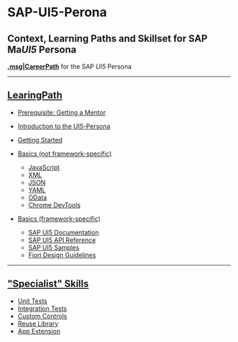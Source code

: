 # SAP-UI5-Perona

## Context, Learning Paths and Skillset for SAP Ma*UI5* Persona

[**.msg|CareerPath**](https://msg-careerpaths.github.io/roadmap/#/) for the SAP *UI5* Persona

---

## [LearingPath](https://github.com/msg-CareerPaths/sap-ui5-persona/tree/main/chapters)

- [Prerequisite: Getting a Mentor](https://github.com/msg-CareerPaths/sap-ui5-persona/blob/main/chapters/000-Preequisite-Getting-a-Mentor-assigned.md)
- [Introduction to the UI5-Persona](https://github.com/msg-CareerPaths/sap-ui5-persona/blob/main/chapters/001-Introduction-UI5-Persona.md)
- [Getting Started](https://github.com/msg-CareerPaths/sap-ui5-persona/blob/main/chapters/002-Getting-Started.md)
- [Basics (not framework-specific)](https://github.com/msg-CareerPaths/sap-ui5-persona/tree/main/chapters/003-Basics-(not-specific))

  - [JavaScript](https://github.com/msg-CareerPaths/sap-ui5-persona/blob/main/chapters/003-Basics-(not-specific)/003a-JavaScript.md)
  - [XML](https://github.com/msg-CareerPaths/sap-ui5-persona/blob/main/chapters/003-Basics-(not-specific)/003b-XML.md)
  - [JSON](https://github.com/msg-CareerPaths/sap-ui5-persona/blob/main/chapters/003-Basics-(not-specific)/003c-JSON.md)
  - [YAML](https://github.com/msg-CareerPaths/sap-ui5-persona/blob/main/chapters/003-Basics-(not-specific)/003d-YAML.md)
  - [OData](https://github.com/msg-CareerPaths/sap-ui5-persona/blob/main/chapters/003-Basics-(not-specific)/003e-OData.md)
  - [Chrome DevTools](https://github.com/msg-CareerPaths/sap-ui5-persona/blob/main/chapters/003-Basics-(not-specific)/003f-Chrome-DevTools.md)

- [Basics (framework-specific)](https://github.com/msg-CareerPaths/sap-ui5-persona/tree/main/chapters/004-Basics-(specific))
  - [SAP UI5 Documentation](https://github.com/msg-CareerPaths/sap-ui5-persona/blob/main/chapters/004-Basics-(specific)/004a-SAP-UI5-Documentation.md)
  - [SAP UI5 API Reference](https://github.com/msg-CareerPaths/sap-ui5-persona/blob/main/chapters/004-Basics-(specific)/004b-SAP-UI5-API-Reference.md)
  - [SAP UI5 Samples](https://github.com/msg-CareerPaths/sap-ui5-persona/blob/main/chapters/004-Basics-(specific)/004c-SAP-UI5-Samples.md)
  - [Fiori Design Guidelines](https://github.com/msg-CareerPaths/sap-ui5-persona/blob/main/chapters/004-Basics-(specific)/004d-Fiori-Design-Guidelines.md)

---

## ["Specialist" Skills](https://github.com/msg-CareerPaths/sap-ui5-persona/tree/main/specialist-skills)

- [Unit Tests](https://github.com/msg-CareerPaths/sap-ui5-persona/blob/main/specialist-skills/a-Unit-Tests.md)
- [Integration Tests](https://github.com/msg-CareerPaths/sap-ui5-persona/blob/main/specialist-skills/b-Integration-Tests.md)
- [Custom Controls](https://github.com/msg-CareerPaths/sap-ui5-persona/blob/main/specialist-skills/c-Custom-Controls.md)
- [Reuse Library](https://github.com/msg-CareerPaths/sap-ui5-persona/blob/main/specialist-skills/d-Reuse-Library.md)
- [App Extension](https://github.com/msg-CareerPaths/sap-ui5-persona/blob/main/specialist-skills/e-App-Extension.md)

